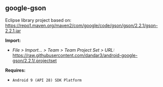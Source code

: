 ## google-gson

Eclipse library project based on:<br/>
https://repo1.maven.org/maven2/com/google/code/gson/gson/2.2.1/gson-2.2.1.jar

**Import:**
- _File > Import... > Team > Team Project Set > URL:_<br/>
  https://raw.githubusercontent.com/dandar3/android-google-gson/2.2.1/.projectset

**Requires:**
- `Android 9 (API 28) SDK Platform`